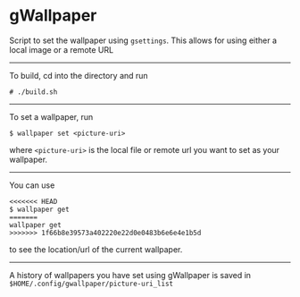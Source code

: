 # gWallpaper
Script to set the wallpaper using `gsettings`. This allows for using either a local image or a remote URL

---

To build, cd into the directory and run
```
# ./build.sh
```

---

To set a wallpaper, run
```
$ wallpaper set <picture-uri>
```
where `<picture-uri>` is the local file or remote url you want to set as your wallpaper.

---

You can use
```
<<<<<<< HEAD
$ wallpaper get
=======
wallpaper get
>>>>>>> 1f66b8e39573a402220e22d0e0483b6e6e4e1b5d
```
to see the location/url of the current wallpaper.

---

A history of wallpapers you have set using gWallpaper is saved in `$HOME/.config/gwallpaper/picture-uri_list`